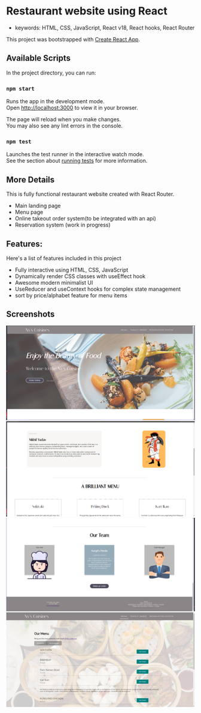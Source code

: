 # Restaurant website using React

- keywords: HTML, CSS, JavaScript, React v18, React hooks, React Router

This project was bootstrapped with [Create React App](https://github.com/facebook/create-react-app).

## Available Scripts

In the project directory, you can run:

### `npm start`

Runs the app in the development mode.\
Open [http://localhost:3000](http://localhost:3000) to view it in your browser.

The page will reload when you make changes.\
You may also see any lint errors in the console.

### `npm test`

Launches the test runner in the interactive watch mode.\
See the section about [running tests](https://facebook.github.io/create-react-app/docs/running-tests) for more information.

## More Details

This is fully functional restaurant website created with React Router.

- Main landing page
- Menu page
- Online takeout order system(to be integrated with an api)
- Reservation system (work in progress)

## Features:

Here's a list of features included in this project

- Fully interactive using HTML, CSS, JavaScript
- Dynamically render CSS classes with useEffect hook
- Awesome modern minimalist UI
- UseReducer and useContext hooks for complex state management
- sort by price/alphabet feature for menu items

## Screenshots

![Alt text](/sc/screenshot1.png "Optional Title")
![Alt text](/sc/screenshot2.png "Optional Title")
![Alt text](/sc/screenshot3.png "Optional Title")
![Alt text](/sc/screenshot4.png "Optional Title")
